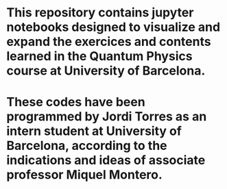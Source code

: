 # This repository contains jupyter notebooks designed to visualize and expand the exercices and contents learned in the Quantum Physics course at University of Barcelona.
# These codes have been programmed by Jordi Torres as an intern student at University of Barcelona, according to the indications and ideas of associate professor Miquel Montero.
